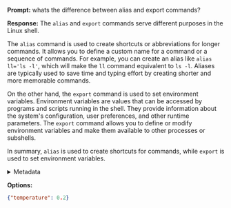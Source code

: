 **Prompt:**
whats the difference between alias and export commands?


**Response:**
The `alias` and `export` commands serve different purposes in the Linux shell.

The `alias` command is used to create shortcuts or abbreviations for longer commands. It allows you to define a custom name for a command or a sequence of commands. For example, you can create an alias like `alias ll='ls -l'`, which will make the `ll` command equivalent to `ls -l`. Aliases are typically used to save time and typing effort by creating shorter and more memorable commands.

On the other hand, the `export` command is used to set environment variables. Environment variables are values that can be accessed by programs and scripts running in the shell. They provide information about the system's configuration, user preferences, and other runtime parameters. The `export` command allows you to define or modify environment variables and make them available to other processes or subshells.

In summary, `alias` is used to create shortcuts for commands, while `export` is used to set environment variables.

<details><summary>Metadata</summary>

- Duration: 7029 ms
- Datetime: 2023-08-15T17:27:18.173917
- Model: gpt-3.5-turbo-0613

</details>

**Options:**
```json
{"temperature": 0.2}
```

